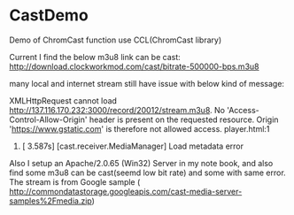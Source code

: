 CastDemo
========

Demo of ChromCast function use CCL(ChromCast library)

Current I find the below m3u8 link can be cast:
http://download.clockworkmod.com/cast/bitrate-500000-bps.m3u8

many local and internet stream still have issue with below kind of message:

XMLHttpRequest cannot load http://137.116.170.232:3000/record/20012/stream.m3u8. No 'Access-Control-Allow-Origin' header is present on the requested resource. Origin 'https://www.gstatic.com' is therefore not allowed access. player.html:1
1.  [ 3.587s] [cast.receiver.MediaManager] Load metadata error

Also I setup an Apache/2.0.65 (Win32) Server in my note book, and also find some m3u8 can be cast(seemd low bit rate) and some with same error. The stream is from Google sample ( http://commondatastorage.googleapis.com/cast-media-server-samples%2Fmedia.zip)
